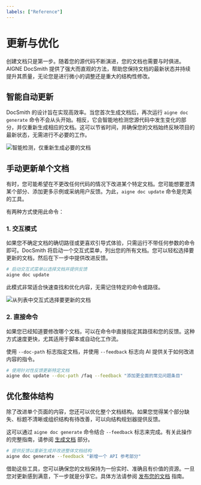 ```yaml
---
labels: ["Reference"]
---
```


# 更新与优化

创建文档只是第一步。随着您的源代码不断演进，您的文档也需要与时俱进。AIGNE DocSmith 提供了强大而直观的方法，帮助您保持文档的最新状态并持续提升其质量，无论您是进行微小的调整还是重大的结构性修改。

## 智能自动更新

DocSmith 的设计旨在实现高效率。当您首次生成文档后，再次运行 `aigne doc generate` 命令不会从头开始。相反，它会智能地检测您源代码中发生变化的部分，并仅重新生成相应的文档。这可以节省时间，并确保您的文档始终反映项目的最新状态，无需进行不必要的工作。

![智能检测，仅重新生成必要的文档](https://docsmith.aigne.io/image-bin/uploads/21a76b2f65d14d16a49c13d800f1e2c1.png)

## 手动更新单个文档

有时，您可能希望在不更改任何代码的情况下改进某个特定文档。您可能想要澄清某个部分、添加更多示例或采纳用户反馈。为此，`aigne doc update` 命令是完美的工具。

有两种方式使用此命令：

### 1. 交互模式

如果您不确定文档的确切路径或更喜欢引导式体验，只需运行不带任何参数的命令即可。DocSmith 将启动一个交互式菜单，列出您的所有文档。您可以轻松选择要更新的文档，然后在下一步中提供改进反馈。

```bash
# 启动交互式菜单以选择文档并提供反馈
aigne doc update
```

此模式非常适合快速查找和优化内容，无需记住特定的命令或路径。

![从列表中交互式选择要更新的文档](https://docsmith.aigne.io/image-bin/uploads/b2bab8e5a727f168628a1cc8c5020697.png)

### 2. 直接命令

如果您已经知道要修改哪个文档，可以在命令中直接指定其路径和您的反馈。这种方式速度更快，尤其适用于脚本或自动化工作流。

使用 `--doc-path` 标志指定文档，并使用 `--feedback` 标志向 AI 提供关于如何改进内容的指令。

```bash
# 使用针对性反馈更新特定文档
aigne doc update --doc-path /faq --feedback "添加更全面的常见问题条目"
```

## 优化整体结构

除了改进单个页面的内容，您还可以优化整个文档结构。如果您觉得某个部分缺失、标题不清晰或组织结构有待改善，可以向结构规划器提供反馈。

这可以通过 `aigne doc generate` 命令结合 `--feedback` 标志来完成。有关此操作的完整指南，请参阅 [生成文档](./features-generate-documentation.md) 部分。

```bash
# 提供反馈以重新生成并改进整体文档结构
aigne doc generate --feedback "新增一个 API 参考部分"
```

借助这些工具，您可以确保您的文档保持为一份实时、准确且有价值的资源。一旦您对更新感到满意，下一步就是分享它。具体方法请参阅 [发布您的文档](./features-publish-your-docs.md) 指南。